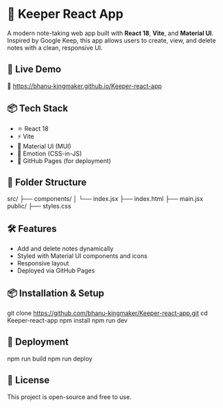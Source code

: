 # 📝 Keeper React App

A modern note-taking web app built with **React 18**, **Vite**, and **Material UI**. Inspired by Google Keep, this app allows users to create, view, and delete notes with a clean, responsive UI.

## 🚀 Live Demo
🔗 https://bhanu-kingmaker.github.io/Keeper-react-app

## 📦 Tech Stack
- ⚛️ React 18
- ⚡ Vite
- 🎨 Material UI (MUI)
- 💅 Emotion (CSS-in-JS)
- 📄 GitHub Pages (for deployment)

## 📁 Folder Structure
src/
├── components/
│   └── index.jsx
├── index.html
├── main.jsx
public/
├── styles.css

## 🛠️ Features
- Add and delete notes dynamically
- Styled with Material UI components and icons
- Responsive layout
- Deployed via GitHub Pages

## 📦 Installation & Setup
git clone https://github.com/bhanu-kingmaker/Keeper-react-app.git
cd Keeper-react-app
npm install
npm run dev

## 🚀 Deployment
npm run build
npm run deploy

## 📄 License
This project is open-source and free to use.
